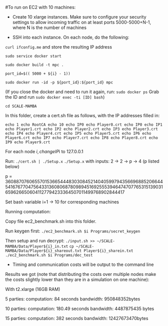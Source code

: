 #To run on EC2 with 10 machines:

- Create 10 xlarge instances. Make sure to configure your security settings to allow incoming traffic on at least ports 5000-5000+N-1, where N is the number of machines

- SSH into each instance. On each node, do the following:

`curl ifconfig.me` and store the resulting IP address

`sudo service docker start`

`sudo docker build -t mpc . `

`port_id=$(( 5000 + ${i} - 1))`

`sudo docker run -id -p ${port_id}:${port_id} mpc `

(If you close the docker and need  to run it again, run:
`sudo docker ps`
Grab the ID and run `sudo docker exec -ti [ID] bash`)

`cd SCALE-MAMBA`

In this folder, create a cert.sh file as follows, with the IP addresses filled in:

`echo 1
echo RootCA
echo 10
echo IP0
echo Player0.crt
echo IP0
echo IP1
echo Player1.crt
echo IP2
echo Player2.crt
echo IP3
echo Player3.crt
echo IP4
echo Player4.crt
echo IP5
echo Player5.crt
echo IP6
echo Player6.crt
echo IP7
echo Player7.crt
echo IP8
echo Player8.crt
echo IP9
echo Player9.crt`

For each node $i, change IP$i to 127.0.0.1

Run:
`./cert.sh | ./Setup.x`
`./Setup.x` with inputs: 2 -> 2 -> p -> 4 (p listed below)

p = 3608870760655701536654448303084521404059979435669688520664454167677047564331360806878098945169255539464747077653151390316596266506041127794233364507011499768902844417

Set bash variable i=1 -> 10 for corresponding machines

Running computation:

Copy file ec2_benchmark.sh into this folder.

Run keygen first:
`./ec2_benchmark.sh $i Programs/secret_keygen`

Then setup and run decrypt:
`./input.sh >> ~/SCALE-MAMBA/Data/Player${i}_in.txt`
`cp ~/SCALE-MAMBA/Data/Player${i}_shareout.txt Player${i}_sharein.txt`
`./ec2_benchmark.sh $i Programs/dec_test `


- Timing and communication costs will be output to the command line


Results we got (note that distributing the costs over multiple nodes make the costs slightly lower than they are in a simulation on one machine):

With t2.xlarge (16GB RAM)

5 parties:
computation:  84 seconds
bandwidth:  950848352bytes

10 parties:
computation: 180.49 seconds
bandwidth:  4487875435 bytes

15 parties:
computation:  382 seconds
bandwidth:   12427673470bytes

